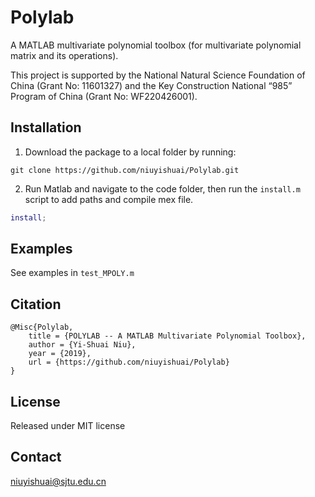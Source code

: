 # Polylab
A MATLAB multivariate polynomial toolbox (for multivariate polynomial matrix and its operations).

This project is supported by the National Natural Science Foundation of China (Grant No: 11601327) and the Key Construction National “985” Program of China (Grant No: WF220426001).

## Installation
  1. Download the package to a local folder by running:
```console
git clone https://github.com/niuyishuai/Polylab.git
```
  2. Run Matlab and navigate to the code folder, then run the `install.m` script to add paths and compile mex file.
```matlab
install;
```

## Examples
  See examples in `test_MPOLY.m`

## Citation

```
@Misc{Polylab,
	title = {POLYLAB -- A MATLAB Multivariate Polynomial Toolbox},
	author = {Yi-Shuai Niu},	
	year = {2019},
	url = {https://github.com/niuyishuai/Polylab}
}
```

## License

Released under MIT license

## Contact

niuyishuai@sjtu.edu.cn
